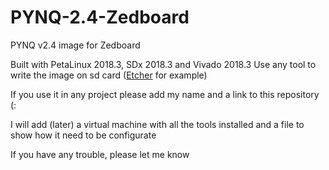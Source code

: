 # PYNQ-2.4-Zedboard
PYNQ v2.4 image for Zedboard

Built with PetaLinux 2018.3, SDx 2018.3 and Vivado 2018.3
Use any tool to write the image on sd card ([Etcher](https://www.balena.io/etcher/) for example)

If you use it in any project please add my name and a link to this repository (:

I will add (later) a virtual machine with all the tools installed and a file to show how it need to be configurate

If you have any trouble, please let me know
